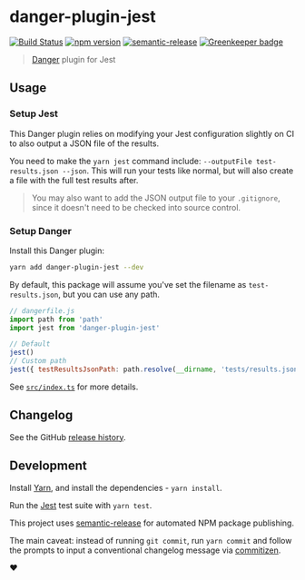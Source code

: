 # danger-plugin-jest

[![Build Status](https://travis-ci.org/macklinu/danger-plugin-jest.svg?branch=master)](https://travis-ci.org/macklinu/danger-plugin-jest)
[![npm version](https://badge.fury.io/js/danger-plugin-jest.svg)](https://badge.fury.io/js/danger-plugin-jest)
[![semantic-release](https://img.shields.io/badge/%20%20%F0%9F%93%A6%F0%9F%9A%80-semantic--release-e10079.svg)](https://github.com/semantic-release/semantic-release)
[![Greenkeeper badge](https://badges.greenkeeper.io/macklinu/danger-plugin-jest.svg)](https://greenkeeper.io/)

> [Danger](https://github.com/danger/danger-js) plugin for Jest

## Usage

### Setup Jest

This Danger plugin relies on modifying your Jest configuration slightly on CI to also output a JSON file of the results.

You need to make the `yarn jest` command include: `--outputFile test-results.json --json`. This will run your tests 
like normal, but will also create a file with the full test results after.

> You may also want to add the JSON output file to your `.gitignore`, since it doesn't need to be checked into source control.

### Setup Danger

Install this Danger plugin:

```sh
yarn add danger-plugin-jest --dev
```

By default, this package will assume you've set the filename as `test-results.json`, but you can use any path.

```js
// dangerfile.js
import path from 'path'
import jest from 'danger-plugin-jest'

// Default
jest()
// Custom path
jest({ testResultsJsonPath: path.resolve(__dirname, 'tests/results.json') })
```

See [`src/index.ts`](https://github.com/macklinu/danger-plugin-jest/blob/master/src/index.ts) for more details.

## Changelog

See the GitHub [release history](https://github.com/macklinu/danger-plugin-jest/releases).

## Development

Install [Yarn](https://yarnpkg.com/en/), and install the dependencies - `yarn install`.

Run the [Jest](https://facebook.github.io/jest/) test suite with `yarn test`.

This project uses [semantic-release](https://github.com/semantic-release/semantic-release) for automated NPM package publishing.

The main caveat: instead of running `git commit`, run `yarn commit` and follow the prompts to input a conventional changelog message via [commitizen](https://github.com/commitizen/cz-cli).

:heart:
